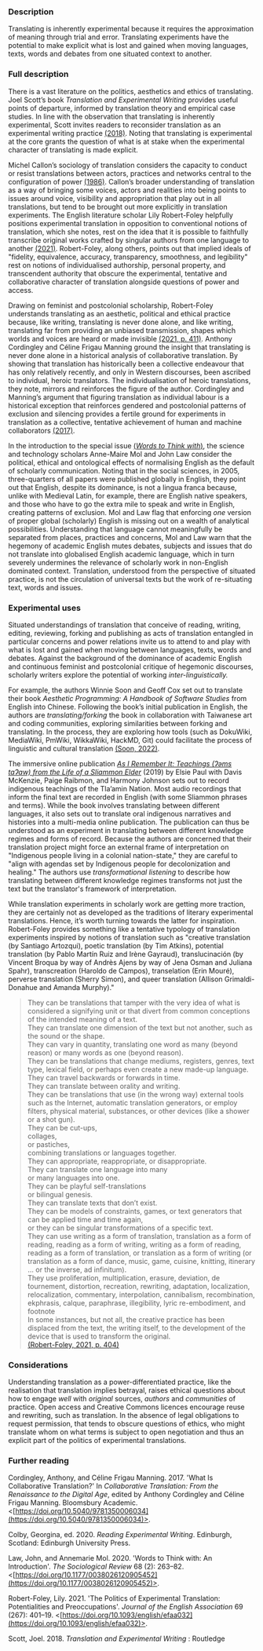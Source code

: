 ### Description

Translating is inherently experimental because it requires the approximation of meaning through trial and error. Translating experiments have the potential to make explicit what is lost and gained when moving languages, texts, words and debates from one situated context to another.

### Full description

There is a vast literature on the politics, aesthetics and ethics of translating. Joel Scott’s book *Translation and Experimental Writing* provides useful points of departure, informed by translation theory and empirical case studies. In line with the observation that translating is inherently experimental, Scott invites readers to reconsider translation as an experimental writing practice [(2018)](https://www.waterstones.com/book/translation-and-experimental-writing/joel-scott/9781138672956). Noting that translating is experimental at the core grants the question of what is at stake when the experimental character of translating is made explicit.

Michel Callon’s sociology of translation considers the capacity to conduct or resist translations between actors, practices and networks central to the configuration of power [(1986)](https://doi.org/10.1111/j.1467-954X.1984.tb00113.x). Callon’s broader understanding of translation as a way of bringing some voices, actors and realities into being points to issues around voice, visibility and appropriation that play out in all translations, but tend to be brought out more explicitly in translation experiments. The English literature scholar Lily Robert-Foley helpfully positions experimental translation in opposition to conventional notions of translation, which she notes, rest on the idea that it is possible to faithfully transcribe original works crafted by singular authors from one language to another [(2021)](https://doi.org/10.1093/english/efaa032). Robert-Foley, along others, points out that implied ideals of "fidelity, equivalence, accuracy, transparency, smoothness, and legibility" rest on notions of individualised authorship, personal property, and transcendent authority that obscure the experimental, tentative and collaborative character of translation alongside questions of power and access.

Drawing on feminist and postcolonial scholarship, Robert-Foley understands translating as an aesthetic, political and ethical practice because, like writing, translating is never done alone, and like writing, translating far from providing an unbiased transmission, shapes which worlds and voices are heard or made invisible [(2021, p. 411)](https://doi.org/10.1093/english/efaa032). Anthony Cordingley and Céline Frigau Manning ground the insight that translating is never done alone in a historical analysis of collaborative translation. By showing that translation has historically been a collective endeavour that has only relatively recently, and only in Western discourses, been ascribed to individual, heroic translators. The individualisation of heroic translations, they note, mirrors and reinforces the figure of the author. Cordingley and Manning’s argument that figuring translation as individual labour is a historical exception that reinforces gendered and postcolonial patterns of exclusion and silencing provides a fertile ground for experiments in translation as a collective, tentative achievement of human and machine collaborators [(2017)](https://doi.org/10.5040/9781350006034).

In the introduction to the special issue [(*Words to Think with*)](https://doi.org/10.1177/0038026120905452), the science and technology scholars Anne-Maire Mol and John Law consider the political, ethical and ontological effects of normalising English as the default of scholarly communication. Noting that in the social sciences, in 2005, three-quarters of all papers were published globally in English, they point out that English, despite its dominance, is not a lingua franca because, unlike with Medieval Latin, for example, there are English native speakers, and those who have to go the extra mile to speak and write in English, creating patterns of exclusion. Mol and Law flag that enforcing *one* version of proper global (scholarly) English is missing out on a wealth of analytical possibilities. Understanding that language cannot meaningfully be separated from places, practices and concerns, Mol and Law warn that the hegemony of academic English mutes debates, subjects and issues that do not translate into globalised English academic language, which in turn severely undermines the relevance of scholarly work in non-English dominated context. Translation, understood from the perspective of situated practice, is not the circulation of universal texts but the work of re-situating text, words and issues.

### Experimental uses

Situated understandings of translation that conceive of reading, writing, editing, reviewing, forking and publishing as acts of translation entangled in particular concerns and power relations invite us to attend to and play with what is lost and gained when moving between languages, texts, words and debates. Against the background of the dominance of academic English and continuous feminist and postcolonial critique of hegemonic discourses, scholarly writers explore the potential of working *inter-linguistically.*

For example, the authors Winnie Soon and Geoff Cox set out to translate their book *Aesthetic Programming: A Handbook of Software Studies* from English into Chinese. Following the book’s initial publication in English, the authors are *translating/forking* the book in collaboration with Taiwanese art and coding communities, exploring similarities between forking and translating. In the process, they are exploring how tools (such as DokuWiki, MediaWiki, PmWiki, WikkaWiki, HackMD, Git) could facilitate the process of linguistic and cultural translation [(Soon, 2022)](https://wg.criticalcodestudies.com/index.php?p=/discussion/132/week-4-translating-aesthetic-programming). 

The immersive online publication [*As I Remember It: Teachings (Ɂəms tɑɁɑw) from the Life of a Sliammon Elder*](https://compendium.copim.ac.uk/books/94) (2019) by Elsie Paul with Davis McKenzie, Paige Raibmon, and Harmony Johnson sets out to record indigenous teachings of the Tla’amin Nation. Most audio recordings that inform the final text are recorded in English (with some Sliammon phrases and terms). While the book involves translating between different languages, it also sets out to translate oral indigenous narratives and histories into a multi-media online publication. The publication can thus be understood as an experiment in translating between different knowledge regimes and forms of record. Because the authors are concerned that their translation project might force an external frame of interpretation on "Indigenous people living in a colonial nation-state," they are careful to "align with agendas set by Indigenous people for decolonization and healing." The authors use *transformational listening* to describe how translating between different knowledge regimes transforms not just the text but the translator's framework of interpretation. 

While translation experiments in scholarly work are getting more traction, they are certainly not as developed as the traditions of literary experimental translations. Hence, it’s worth turning towards the latter for inspiration. Robert-Foley provides something like a tentative typology of translation experiments inspired by notions of translation such as "creative translation (by Santiago Artozqui), poetic translation (by Tim Atkins), potential translation (by Pablo Martín Ruiz and Irène Gayraud), translucinación (by Vincent Broqua by way of Andrès Ajens by way of Jena Osman and Juliana Spahr), transcreation (Haroldo de Campos), transelation (Erin Mouré), perverse translation (Sherry Simon), and queer translation (Allison Grimaldi-Donahue and Amanda Murphy)."

> They can be translations that tamper with the very idea of what is considered a signifying unit or that divert from common conceptions of the intended meaning of a text.  
> They can translate one dimension of the text but not another, such as the sound or the shape.  
> They can vary in quantity, translating one word as many (beyond reason) or many words as one (beyond reason).  
> They can be translations that change mediums, registers, genres, text type, lexical field, or perhaps even create a new made-up language.  
> They can travel backwards or forwards in time.  
> They can translate between orality and writing.  
> They can be translations that use (in the wrong way) external tools such as the Internet, automatic translation generators, or employ filters, physical material, substances, or other devices (like a shower or a shot gun).  
> They can be cut-ups,  
> collages,  
> or pastiches,  
> combining translations or languages together.  
> They can appropriate, reappropriate, or disappropriate.  
> They can translate one language into many  
> or many languages into one.  
> They can be playful self-translations  
> or bilingual genesis.  
> They can translate texts that don’t exist.  
> They can be models of constraints, games, or text generators that can be applied time and time again,  
> or they can be singular transformations of a specific text.  
> They can use writing as a form of translation, translation as a form of reading, reading as a form of writing, writing as a form of reading, reading as a form of translation, or translation as a form of writing (or translation as a form of dance, music, game, cuisine, knitting, itinerary ... or the inverse, ad infinitum).  
> They use proliferation, multiplication, erasure, deviation, de ́tournement, distortion, recreation, rewriting, adaptation, localization, relocalization, commentary, interpolation, cannibalism, recombination, ekphrasis, calque, paraphrase, illegibility, lyric re-embodiment, and footnote  
> In some instances, but not all, the creative practice has been displaced from the text, the writing itself, to the development of the device that is used to transform the original.  
> [(Robert-Foley, 2021, p. 404)](https://doi.org/10.1093/english/efaa032)

### Considerations

Understanding translation as a power-differentiated practice, like the realisation that translation implies betrayal, raises ethical questions about how to engage *well* with *original* sources, *authors* and *communities* of practice. Open access and Creative Commons licences encourage reuse and rewriting, such as translation. In the absence of legal obligations to request permission, that tends to obscure questions of ethics, who might translate whom on what terms is subject to open negotiation and thus an explicit part of the politics of experimental translations.

### Further reading

Cordingley, Anthony, and Céline Frigau Manning. 2017. 'What Is Collaborative Translation?' In *Collaborative Translation: From the Renaissance to the Digital Age*, edited by Anthony Cordingley and Céline Frigau Manning. Bloomsbury Academic. <[https://doi.org/10.5040/9781350006034](https://doi.org/10.5040/9781350006034)>.

Colby, Georgina, ed. 2020. *Reading Experimental Writing*. Edinburgh, Scotland: Edinburgh University Press.

Law, John, and Annemarie Mol. 2020. 'Words to Think with: An Introduction'. *The Sociological Review* 68 (2): 263–82. <[https://doi.org/10.1177/0038026120905452](https://doi.org/10.1177/0038026120905452)>.

Robert-Foley, Lily. 2021. 'The Politics of Experimental Translation: Potentialities and Preoccupations'. *Journal of the English Association* 69 (267): 401–19. <[https://doi.org/10.1093/english/efaa032](https://doi.org/10.1093/english/efaa032)>.

Scott, Joel. 2018. *Translation and Experimental Writing* : Routledge